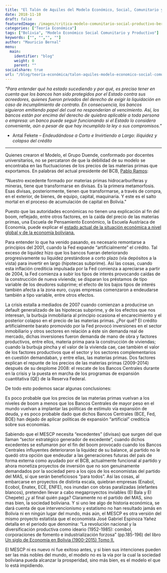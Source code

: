 ```yaml
---
title: "El Talón de Aquiles del Modelo Económico, Social, Comunitario y Productivo (MESCP)"
date: 2018-11-10
draft: false
featuredImage: /images/critica-modelo-comunitario-social-productivo-bernalmauricio.jpg
categories: ["Teoría Económica"]
tags: ["Bolivia", "Modelo Económico Social Comunitario y Productivo"]
keywords: ["", "","", ""]
author: "Mauricio Bernal"
menu:
  main:
    identifier: "blog"
    weight: 0 
    parent: ""
socialshare: true
url: "/blog/teoría-económica/talon-aquiles-modelo-economico-social-comunitario-productivo/"
---
```


*"Para entender qué ha estado sucediendo y por qué, es preciso tener en cuenta que los bancos han sido protegidos por el Estado contra sus acreedores, quienes fueron privados del derecho de exigir la liquidación en caso de incumplimiento de contrato. En consecuencia, los bancos siguieron emitiendo papel del cual no responderían al vencimiento. Así, los bancos están por encima del derecho de quiebra aplicable a toda persona o empresa: un banco puede seguir funcionando si el Estado lo considera conveniente, aún a pesar de que hay incumplido la ley o sus compromisos."* 

- Antal Fekete – *Endeudándose a Corto e Invirtiendo a Largo: iliquidez y colapso del crédito*

---

Quienes crearon el Modelo, el Grupo Duende, conformado por docentes universitarios, no se percataron de que la debilidad de su modelo se encontraba en las fluctuaciones de los precios de las materias primas que exportamos. En palabras del actual presidente del BCB, [Pablo Ramos](https://www.la-epoca.com.bo/2011/09/29/el-comentario-de-un-economista-no-clasico-a-proposito-del-nuevo-modelo-economico-social-comunitario-y-productivo/):

"Nuestro excedente formado por materias primas hidrocarburíferas y mineras, tiene que transformarse en divisas. Es la primera metamorfosis. Esas divisas, posteriormente, tienen que transformarse, a través de compra, en el exterior, de bienes, de equipo, capital, maquinaria. Y este es el salto mortal en el proceso de acumulación de capital en Bolivia."

Puesto que las autoridades económicas no tienen una explicación al fin del boom, reflejado, entre otros factores, en la caída del precio de las materias primas, una Escuela de Pensamiento Económico, la Escuela Austríaca de Economía, puede explicar el [estado actual de la situación económica a nivel global y de la economía boliviana.](https://bernalmauricio.com/blog/an%C3%A1lisis-econ%C3%B3mico/breve-analisis-de-la-economia-boliviana/)  

Para entender lo que ha venido pasando, es necesario remontarse a principios del 2001, cuando la Fed expande “artificialmente” el crédito. Tal exceso de liquidez hizo que los bancos fueran deteriorando progresivamente su liquidez prestándose a corto plazo (vía depósitos a la vista) para invertir en largo (hipotecas subprime). Así las cosas, cuando esta inflación crediticia impulsada por la Fed comienza a apreciarse a partir de 2004, la Fed comienza a subir los tipos de interés provocando caídas de la construcción de nueva vivienda; se disparan los préstamos de tipo variable de los deudores subprime; el efecto de los bajos tipos de interés también afecta a la zona euro, cuyas empresas comenzaron a endeudarse también a tipo variable, entre otros efectos.

La crisis estalla a mediados de 2007 cuando comienzan a producirse un default generalizado de las hipotecas subprime, y de los efectos que nos interesan, la burbuja inmobiliaria al principio ocasiona el encarecimiento y el posterior colapso en el precio de las materias primas. ¿Por qué? El crédito artificialmente barato promovido por la Fed provocó inversiones en el sector inmobiliario y otros sectores en relación a éste sin demanda real de mercado, dichas inversiones fueron demanda de mano de obra y factores productivos, entre ellos, materia prima para la construcción de viviendas; cuando la burbuja pincha y el valor de la vivienda cae, cae también el valor de los factores productivos que el sector y los sectores complementarios en cuestión demandaban, y entre ellas, las materias primas. Dos factores explican el repunte de los precios de las materias primas (2009-2014) después de su desplome 2008: el rescate de los Bancos Centrales durante en la crisis y la puesta en marcha de los programas de expansión cuantitativa (QE) de la Reserva Federal.

De todo esto podemos sacar algunas conclusiones:

Es poco probable que los precios de las materias primas vuelvan a los niveles de boom a menos que los Bancos Centrales de mayor peso en el mundo vuelvan a implantar las políticas de estímulo vía expansión de deuda, y es poco probable dado que dichos Bancos Centrales (BCE, Fed, BOE) han dejado de aplicar políticas de expansión “artificial” crediticia sobre sus economías.

Sabiendo que el MESCP necesita “excedentes” (divisas) que surgen del que llaman “sector estratégico generador de excedente”, cuando dichos excedentes se esfumaron por el fin del boom provocado cuando los Bancos Centrales influyentes deterioraron la liquidez de su balance, al partido no le quedó otra opción que endeudar a las generaciones futuras del país de forma externa como ayudado por el BCB, actualmente funcional al partido y ahora monetiza proyectos de inversión que no son genuinamente demandados por la sociedad pero a los ojos de los economistas del partido del MAS, sí que serán beneficiosos “para todos”. Así las cosas, al embarcarse en proyectos de distinta escala, quiebran empresas (Enabol, Ecobol, Enatex, ECE, ENFE), nos inundan con obras paralizadas (elefantes blancos), pretenden llevar a cabo megaproyectos inviables (El Bala y El Chepete) ¿y al final quién paga? Claramente no el partido del MAS, sino mas bien, la sociedad boliviana. Y si uno lee algo de historia económica, se dará cuenta de que intervencionismo y estatismo no han resultado jamás en Bolivia ni en ningún lugar del mundo, más aún, el MESCP es otra versión del mismo proyecto estatista que el economista José Gabriel Espinoza Yañez detalla en el periodo que denomina: “La revolución nacional y la diversificación productiva como ideario (1952-1985): comibol, corporaciones de fomento e industrialización forzosa” (pp.185-196) del libro [Un siglo de Economía en Bolivia (1900-2015) Tomo II.](https://www.kas.de/es/veranstaltungsberichte/detail/-/content/un-siglo-de-economia-en-bolivia-1900-2015-tomo-ii) 

El MESCP ni es nuevo ni fue exitoso antes, y si bien sus intenciones pueden ser las más nobles del mundo, el modelo no es la vía por la cual la sociedad boliviana pueda alcanzar la prosperidad, sino más bien, es el modelo el que lo está impidiendo.
